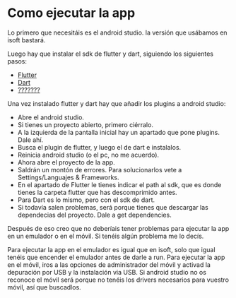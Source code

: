 # Como ejecutar la app

Lo primero que necesitáis es el android studio. la versión que usábamos en isoft bastará.

Luego hay que instalar el sdk de flutter y dart, siguiendo los siguientes pasos:

- [Flutter](https://docs.flutter.dev/get-started/install)
- [Dart](https://dart.dev/get-dart)
- [???????](https://www.youtube.com/watch?v=dQw4w9WgXcQ)

Una vez instalado flutter y dart hay que añadir los plugins a android studio:

- Abre el android studio.
- Si tienes un proyecto abierto, primero ciérralo.
- A la izquierda de la pantalla inicial hay un apartado que pone plugins. Dale ahí.
- Busca el plugin de flutter, y luego el de dart e instalalos.
- Reinicia android studio (o el pc, no me acuerdo).
- Ahora abre el proyecto de la app.
- Saldrán un montón de errores. Para solucionarlos vete a Settings/Languajes & Frameworks.
- En el apartado de Flutter le tienes indicar el path al sdk, que es donde tienes la carpeta flutter que has descomprimido antes.
- Para Dart es lo mismo, pero con el sdk de dart.
- Si todavía salen problemas, será porque tienes que descargar las dependecias del proyecto. Dale a get dependencies.

Después de eso creo que no deberíais tener problemas para ejecutar la app en un emulador o en el móvil.
Si tenéis algún problema me lo decís.

Para ejecutar la app en el emulador es igual que en isoft, solo que igual tenéis que encender el emulador antes de darle a run.
Para ejecutar la app en el móvil, iros a las opciones de administrador del móvil y activad la depuración por USB y la instalación via USB.
Si android studio no os reconoce el móvil será porque no tenéis los drivers necesarios para vuestro móvil, así que buscadlos.